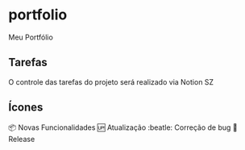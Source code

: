 # portfolio
 Meu Portfólio 

## Tarefas
 O controle das tarefas do projeto será realizado via Notion SZ

## Ícones

:package: Novas Funcionalidades
:up: Atualização
:beatle: Correção de bug
:checkered_flag: Release
